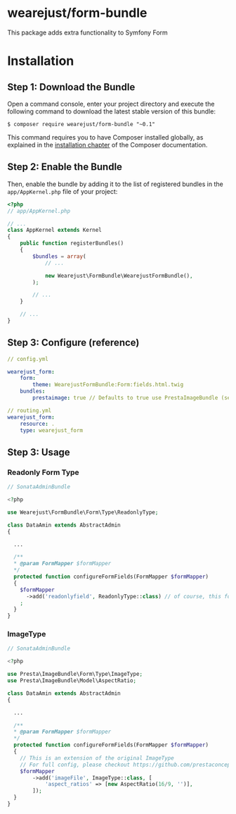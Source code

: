 # wearejust/form-bundle

This package adds extra functionality to Symfony Form

Installation
============

Step 1: Download the Bundle
---------------------------

Open a command console, enter your project directory and execute the
following command to download the latest stable version of this bundle:

```console
$ composer require wearejust/form-bundle "~0.1"
```

This command requires you to have Composer installed globally, as explained
in the [installation chapter](https://getcomposer.org/doc/00-intro.md)
of the Composer documentation.

Step 2: Enable the Bundle
-------------------------

Then, enable the bundle by adding it to the list of registered bundles
in the `app/AppKernel.php` file of your project:

```php
<?php
// app/AppKernel.php

// ...
class AppKernel extends Kernel
{
    public function registerBundles()
    {
        $bundles = array(
            // ...

            new Wearejust\FormBundle\WearejustFormBundle(),
        );

        // ...
    }

    // ...
}
```

Step 3: Configure (reference)
-------------------------

```yml
// config.yml

wearejust_form:
    form:
        theme: WearejustFormBundle:Form:fields.html.twig
    bundles:
        prestaimage: true // Defaults to true use PrestaImageBundle (see suggests in composer.json)
```

```yml
// routing.yml
wearejust_form:
    resource: .
    type: wearejust_form
```


Step 3: Usage
-------------------------

### Readonly Form Type

```php
// SonataAdminBundle

<?php

use Wearejust\FormBundle\Form\Type\ReadonlyType;

class DataAmin extends AbstractAdmin
{

  ...

  /**
  * @param FormMapper $formMapper
  */
  protected function configureFormFields(FormMapper $formMapper)
  {
    $formMapper
      ->add('readonlyfield', ReadonlyType::class) // of course, this form type could also be used in Symfony FormBuilder
    ;
  }
}
```

### ImageType

```php
// SonataAdminBundle

<?php

use Presta\ImageBundle\Form\Type\ImageType;
use Presta\ImageBundle\Model\AspectRatio;

class DataAmin extends AbstractAdmin
{

  ...

  /**
  * @param FormMapper $formMapper
  */
  protected function configureFormFields(FormMapper $formMapper)
  {
    // This is an extension of the original ImageType
    // For full config, please checkout https://github.com/prestaconcept/PrestaImageBundle
    $formMapper
        ->add('imageFile', ImageType::class, [
            'aspect_ratios' => [new AspectRatio(16/9, '')],
        ]);
  }
}
```
